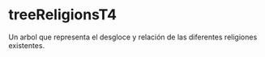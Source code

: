 # treeReligionsT4
Un arbol que representa el desgloce y relación de las diferentes religiones existentes.
